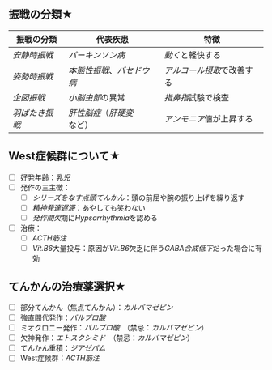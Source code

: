 ## 振戦の分類★

| 振戦の分類    | 代表疾患            | 特徴             |
| -------- | --------------- | -------------- |
| *安静時振戦*  | *パーキンソン病*       | *動く*と軽快する      |
| *姿勢時振戦*  | *本態性振戦*、*バセドウ病* | *アルコール摂取*で改善する |
| *企図振戦*   | *小脳虫部*の異常       | *指鼻指*試験で検査     |
| *羽ばたき振戦* | *肝性脳症*（*肝硬変*など） | *アンモニア*値が上昇する  |
## West症候群について★
- [ ] 好発年齢：*乳児*
- [ ] 発作の三主徴：
	- [ ] *シリーズをなす点頭てんかん*：頭の前屈や腕の振り上げを繰り返す
	- [ ] *精神発達遅滞*：あやしても笑わない
	- [ ] *発作間欠*期に*Hypsarrhythmia*を認める
- [ ] 治療：
	- [ ] *ACTH筋注*
	- [ ] *Vit.B6*大量投与：原因が*Vit.B6*欠乏に伴う*GABA合成低下*だった場合に有効

## てんかんの治療薬選択★
- [ ] 部分てんかん（焦点てんかん）：*カルバマゼピン*
- [ ] 強直間代発作：*バルプロ酸*
- [ ] ミオクロニー発作：*バルプロ酸*　（禁忌：*カルバマゼピン*）
- [ ] 欠神発作：*エトスクシミド*　（禁忌：*カルバマゼピン*）
- [ ] てんかん重積：*ジアゼパム*
- [ ] West症候群：*ACTH筋注*